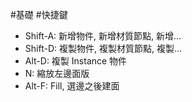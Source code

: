 #基礎 #快捷鍵
- Shift-A: 新增物件, 新增材質節點, 新增...
- Shift-D: 複製物件, 複製材質節點, 複製...
- Alt-D: 複製 Instance 物件
- N: 縮放左邊面版
- Alt-F: Fill, 選邊之後建面